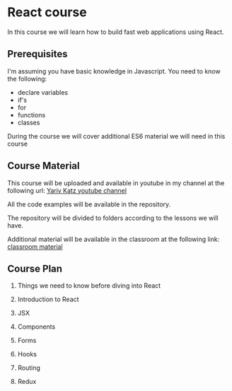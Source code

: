 # React course

In this course we will learn how to build fast web applications using React.

## Prerequisites

I'm assuming you have basic knowledge in Javascript.
You need to know the following:
- declare variables
- if's 
- for
- functions
- classes

During the course we will cover additional ES6 material we will need in this course

## Course Material

This course will be uploaded and available in youtube in my channel at the following url:
[Yariv Katz youtube channel](https://www.youtube.com/user/ywarezk)

All the code examples will be available in the repository.

The repository will be divided to folders according to the lessons we will have.

Additional material will be available in the classroom at the following link:
[classroom material](https://smart.newrow.com/#/courseDirectory/miu-032?_k=wud2q3)

## Course Plan

1. Things we need to know before diving into React

2. Introduction to React

3. JSX

4. Components

5. Forms

6. Hooks

7. Routing

8. Redux